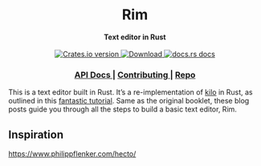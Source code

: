 <h1 align="center">Rim</h1>
<div align="center">
 <strong>
   Text editor in Rust
 </strong>
</div>

<br />

<div align="center">
  <!-- Crates version -->
  <a href="https://crates.io/crates/rim">
    <img src="https://img.shields.io/crates/v/rim.svg?style=flat-square"
    alt="Crates.io version" />
  </a>
  <!-- Downloads -->
  <a href="https://crates.io/crates/rim">
    <img src="https://img.shields.io/crates/d/rim.svg?style=flat-square"
      alt="Download" />
  </a>
  <!-- docs.rs docs -->
  <a href="https://docs.rs/rim">
    <img src="https://img.shields.io/badge/docs-latest-blue.svg?style=flat-square"
      alt="docs.rs docs" />
  </a>
</div>

<div align="center">
  <h3>
    <a href="https://docs.rs/rim">
      API Docs
    </a>
    <span> | </span>
    <a href="https://github.com/http-rs/rim/blob/main/CONTRIBUTING.md">
      Contributing
    </a>
    <span> | </span>
    <a href="https://github.com/mblode/rim">
      Repo
    </a>
  </h3>
</div>

This is a text editor built in Rust. It’s a re-implementation of [kilo](http://antirez.com/news/108) in Rust, as outlined in this [fantastic tutorial](https://viewsourcecode.org/snaptoken/kilo/index.html). Same as the original booklet, these blog posts guide you through all the steps to build a basic text editor, Rim.

## Inspiration

https://www.philippflenker.com/hecto/
